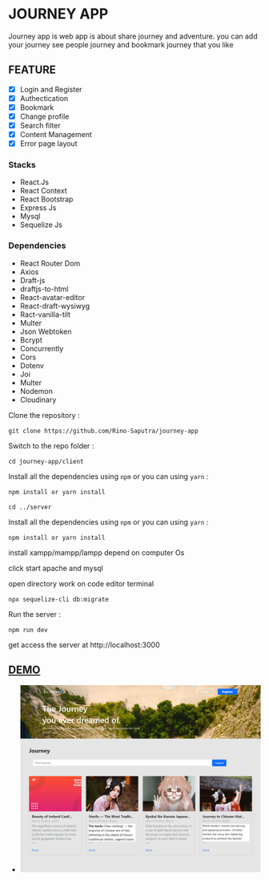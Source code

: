 # JOURNEY APP

Journey app is web app is about share journey and adventure. you can add your journey see people journey and bookmark journey that you like 

## FEATURE
- [x] Login and Register
- [x] Authectication
- [x] Bookmark
- [x] Change profile
- [x] Search filter
- [x] Content Management
- [x] Error page layout

### Stacks
- React.Js
- React Context
- React Bootstrap
- Express Js
- Mysql
- Sequelize Js


### Dependencies
- React Router Dom
- Axios
- Draft-js
- draftjs-to-html
- React-avatar-editor
- React-draft-wysiwyg
- Ract-vanilla-tilt
- Multer
- Json Webtoken
- Bcrypt
- Concurrently
- Cors
- Dotenv
- Joi
- Multer
- Nodemon
- Cloudinary

Clone the repository :

```
git clone https://github.com/Rino-Saputra/journey-app
```

Switch to the repo folder :

```
cd journey-app/client
```

Install all the dependencies using `npm` or you can using `yarn` :

```
npm install or yarn install
```

```
cd ../server
```

Install all the dependencies using `npm` or you can using `yarn` :

```
npm install or yarn install
```

install xampp/mampp/lampp depend on computer Os

click start apache and mysql

open directory work on code editor terminal

```
npx sequelize-cli db:migrate
```

Run the server :

```
npm run dev
```

get access the server at http://localhost:3000

## [DEMO](https://journey-app-rino.netlify.app/)

- <img src="./client/src/assets/images/Demo/home.png">